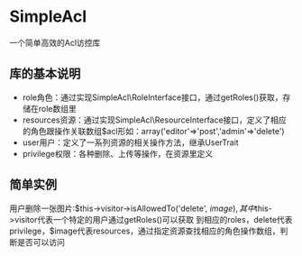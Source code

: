 SimpleAcl
=========

一个简单高效的Acl访控库

## 库的基本说明
* role角色：通过实现SimpleAcl\RoleInterface接口，通过getRoles()获取，存储在role数组里
* resources资源：通过实现SimpleAcl\ResourceInterface接口，定义了相应的角色跟操作关联数组$acl形如：array('editor'=>'post','admin'=>'delete')
* user用户：定义了一系列资源的相关操作方法，继承UserTrait
* privilege权限：各种删除、上传等操作，在资源里定义

## 简单实例
用户删除一张图片:$this->visitor->isAllowedTo('delete', $image),其中$this->visitor代表一个特定的用户通过getRoles()可以获取
到相应的roles，delete代表privilege，$image代表resources，通过指定资源查找相应的角色操作数组，判断是否可以访问
